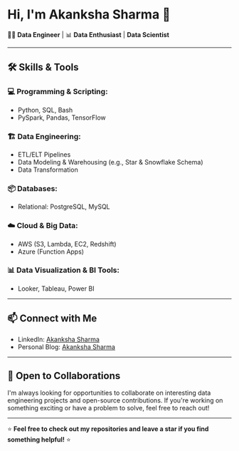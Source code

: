 # Hi, I'm Akanksha Sharma 👋

👨‍💻 **Data Engineer** | 📊 **Data Enthusiast** | **Data Scientist**

---

## 🛠️ Skills & Tools

### 💻 Programming & Scripting:
- Python, SQL, Bash
- PySpark, Pandas, TensorFlow
  

### 🏗️ Data Engineering:
- ETL/ELT Pipelines
- Data Modeling & Warehousing (e.g., Star & Snowflake Schema)
- Data Transformation

### 📦 Databases:
- Relational: PostgreSQL, MySQL


### ☁️ Cloud & Big Data:
- AWS (S3, Lambda, EC2, Redshift)
- Azure (Function Apps)

### 📊 Data Visualization & BI Tools:
- Looker, Tableau, Power BI


---

## 📫 Connect with Me

- LinkedIn: [Akanksha Sharma](https://www.linkedin.com/in/akanksha-12831bb1/)
- Personal Blog: [Akanksha Sharma](https://akankshasharmadid.github.io/portfolio/)

---

## 🎯 Open to Collaborations

I'm always looking for opportunities to collaborate on interesting data engineering projects and open-source contributions. If you're working on something exciting or have a problem to solve, feel free to reach out!

---

⭐ **Feel free to check out my repositories and leave a star if you find something helpful!** ⭐
